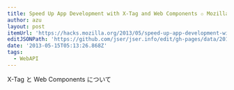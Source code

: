 ```yaml
---
title: Speed Up App Development with X-Tag and Web Components ✩ Mozilla Hacks – the Web developer blog
author: azu
layout: post
itemUrl: 'https://hacks.mozilla.org/2013/05/speed-up-app-development-with-x-tag-and-web-components/'
editJSONPath: 'https://github.com/jser/jser.info/edit/gh-pages/data/2013/05/index.json'
date: '2013-05-15T05:13:26.868Z'
tags:
  - WebAPI
---
```

X-Tag と Web Components について

